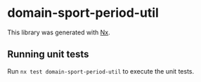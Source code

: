 # domain-sport-period-util

This library was generated with [Nx](https://nx.dev).

## Running unit tests

Run `nx test domain-sport-period-util` to execute the unit tests.
